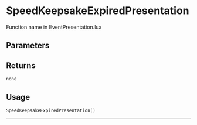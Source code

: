 # SpeedKeepsakeExpiredPresentation
Function name in EventPresentation.lua
## Parameters

## Returns
`none`
## Usage
```lua
SpeedKeepsakeExpiredPresentation()
```
---
